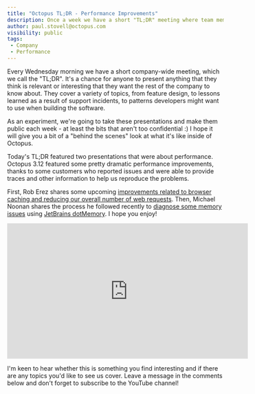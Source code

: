 ```yaml
---
title: "Octopus TL;DR - Performance Improvements"
description: Once a week we have a short "TL;DR" meeting where team members present things that are interesting. We're going to start recording and posting portions of them to YouTube each week. This first one was about some performance improvements.  
author: paul.stovell@octopus.com
visibility: public
tags:
 - Company
 - Performance
---
```


Every Wednesday morning we have a short company-wide meeting, which we call the "TL;DR". It's a chance for anyone to present anything that they think is relevant or interesting that they want the rest of the company to know about. They cover a variety of topics, from feature design, to lessons learned as a result of support incidents, to patterns developers might want to use when building the software. 

As an experiment, we're going to take these presentations and make them public each week - at least the bits that aren't too confidential :) I hope it will give you a bit of a "behind the scenes" look at what it's like inside of Octopus. 

Today's TL;DR featured two presentations that were about performance. Octopus 3.12 featured some pretty dramatic performance improvements, thanks to some customers who reported issues and were able to provide traces and other information to help us reproduce the problems. 

First, Rob Erez shares some upcoming [improvements related to browser caching and reducing our overall number of web requests](https://github.com/OctopusDeploy/Issues/issues/3389). Then, Michael Noonan shares the process he followed recently to [diagnose some memory issues](https://github.com/OctopusDeploy/Issues/issues/3398) using [JetBrains dotMemory](https://www.jetbrains.com/dotmemory/). I hope you enjoy!

<iframe width="560" height="315" src="https://www.youtube.com/embed/eByv1uuum88" frameborder="0" allowfullscreen></iframe>

I'm keen to hear whether this is something you find interesting and if there are any topics you'd like to see us cover. Leave a message in the comments below and don't forget to subscribe to the YouTube channel! 
